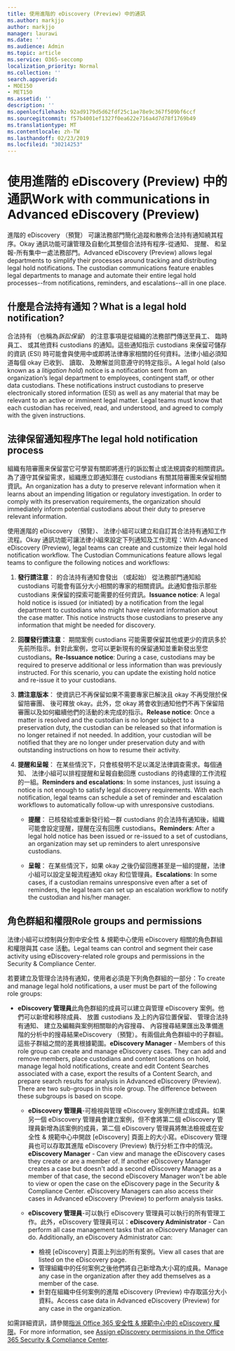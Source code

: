 ```yaml
---
title: 使用進階的 eDiscovery (Preview) 中的通訊
ms.author: markjjo
author: markjjo
manager: laurawi
ms.date: ''
ms.audience: Admin
ms.topic: article
ms.service: O365-seccomp
localization_priority: Normal
ms.collection: ''
search.appverid:
- MOE150
- MET150
ms.assetid: ''
description: ''
ms.openlocfilehash: 92ad9179d5d62fdf25c1ae78e9c367f509bf6ccf
ms.sourcegitcommit: f57b4001ef1327f0ea622e716a4d7d78f1769b49
ms.translationtype: MT
ms.contentlocale: zh-TW
ms.lasthandoff: 02/23/2019
ms.locfileid: "30214253"
---
```

# <a name="work-with-communications-in-advanced-ediscovery-preview"></a><span data-ttu-id="30b71-102">使用進階的 eDiscovery (Preview) 中的通訊</span><span class="sxs-lookup"><span data-stu-id="30b71-102">Work with communications in Advanced eDiscovery (Preview)</span></span>

<span data-ttu-id="30b71-p101">進階的 eDiscovery （預覽） 可讓法務部門簡化追蹤和散佈合法持有通知繞其程序。Okay 通訊功能可讓管理及自動化其整個合法持有程序-從通知、 提醒、 和呈報-所有集中一處法務部門。</span><span class="sxs-lookup"><span data-stu-id="30b71-p101">Advanced eDiscovery (Preview) allows legal departments to simplify their processes around tracking and distributing legal hold notifications. The custodian communications feature enables legal departments to manage and automate their entire legal hold processes--from notifications, reminders, and escalations--all in one place.</span></span>

## <a name="what-is-a-legal-hold-notification"></a><span data-ttu-id="30b71-105">什麼是合法持有通知？</span><span class="sxs-lookup"><span data-stu-id="30b71-105">What is a legal hold notification?</span></span>

<span data-ttu-id="30b71-p102">合法持有 （也稱為*訴訟保留*） 的注意事項是從組織的法務部門傳送至員工、 臨時員工、 或其他資料 custodians 的通知。這些通知指示 custodians 来保留可儲存的資訊 (ESI) 時可能會與使用中或即將法律專家相關的任何資料。法律小組必須知道每個 okay 已收到、 讀取、 及瞭解並同意遵守的特定指示。</span><span class="sxs-lookup"><span data-stu-id="30b71-p102">A legal hold (also known as a *litigation hold*) notice is a notification sent from an organization’s legal department to employees, contingent staff, or other data custodians. These notifications instruct custodians to preserve electronically stored information (ESI) as well as any material that may be relevant to an active or imminent legal matter. Legal teams must know that each custodian has received, read, and understood, and agreed to comply with the given instructions.</span></span>

## <a name="the-legal-hold-notification-process"></a><span data-ttu-id="30b71-109">法律保留通知程序</span><span class="sxs-lookup"><span data-stu-id="30b71-109">The legal hold notification process</span></span>

<span data-ttu-id="30b71-p103">組織有陪審團来保留當它可學習有關即將進行的訴訟暫止或法規調查的相關資訊。為了遵守其保留需求，組織應立即通知潛在 custodians 有關其陪審團来保留相關資訊。</span><span class="sxs-lookup"><span data-stu-id="30b71-p103">An organization has a duty to preserve relevant information when it learns about an impending litigation or regulatory investigation. In order to comply with its preservation requirements, the organization should immediately inform potential custodians about their duty to preserve relevant information.</span></span> 

<span data-ttu-id="30b71-p104">使用進階的 eDiscovery （預覽）、 法律小組可以建立和自訂其合法持有通知工作流程。Okay 通訊功能可讓法律小組來設定下列通知及工作流程：</span><span class="sxs-lookup"><span data-stu-id="30b71-p104">With Advanced eDiscovery (Preview), legal teams can create and customize their legal hold notification workflow. The Custodian Communications feature allows legal teams to configure the following notices and workflows:</span></span>

1. <span data-ttu-id="30b71-p105">**發行請注意**： 的合法持有通知會發出 （或起始） 從法務部門通知給 custodians 可能會有區分大小相關的專家的相關資訊。此通知會指示那些 custodians 来保留的探索可能需要的任何資訊。</span><span class="sxs-lookup"><span data-stu-id="30b71-p105">**Issuance notice**: A legal hold notice is issued (or initiated) by a notification from the legal department to custodians who might have relevant information about the case matter. This notice instructs those custodians to preserve any information that might be needed for discovery.</span></span> 
   
2.  <span data-ttu-id="30b71-p106">**回覆發行請注意**： 期間案例 custodians 可能需要保留其他或更少的資訊多於先前所指示。針對此案例，您可以更新現有的保留通知並重新發出至您 custodians。</span><span class="sxs-lookup"><span data-stu-id="30b71-p106">**Re-Issuance notice**: During a case, custodians may be required to preserve additional or less information than was previously instructed. For this scenario, you can update the existing hold notice and re-issue it to your custodians.</span></span>

3.  <span data-ttu-id="30b71-p107">**請注意版本**： 使資訊已不再保留如果不需要專家已解決且 okay 不再受限於保留陪審團、 後可釋放 okay。此外，您 okay 將會收到通知他們不再下保留陪審團以及如何繼續他們的活動的未完成的指示。</span><span class="sxs-lookup"><span data-stu-id="30b71-p107">**Release notice**: Once a matter is resolved and the custodian is no longer subject to a preservation duty, the custodian can be released so that information is no longer retained if not needed. In addition, your custodian will be notified that they are no longer under preservation duty and with outstanding instructions on how to resume their activity.</span></span>

4. <span data-ttu-id="30b71-p108">**提醒和呈報**： 在某些情況下，只會核發明不足以滿足法律調查需求。每個通知、 法律小組可以排程提醒和呈報自動回應 custodians 的待處理的工作流程的一組。</span><span class="sxs-lookup"><span data-stu-id="30b71-p108">**Reminders and escalations**: In some instances, just issuing a notice is not enough to satisfy legal discovery requirements. With each notification, legal teams can schedule a set of reminder and escalation workflows to automatically follow-up with unresponsive custodians.</span></span>

    - <span data-ttu-id="30b71-122">**提醒**： 已核發給或重新發行給一群 custodians 的合法持有通知後，組織可能會設定提醒，提醒在沒有回應 custodians。</span><span class="sxs-lookup"><span data-stu-id="30b71-122">**Reminders**:  After a legal hold notice has been issued or re-issued to a set of custodians, an organization may set up reminders to alert unresponsive custodians.</span></span> 

    - <span data-ttu-id="30b71-123">**呈報**： 在某些情況下，如果 okay 之後仍留回應甚至是一組的提醒，法律小組可以設定呈報流程通知 okay 和位管理員。</span><span class="sxs-lookup"><span data-stu-id="30b71-123">**Escalations**: In some cases, if a custodian remains unresponsive even after a set of reminders, the legal team can set up an escalation workflow to notify the custodian and his/her manager.</span></span>

## <a name="role-groups-and-permissions"></a><span data-ttu-id="30b71-124">角色群組和權限</span><span class="sxs-lookup"><span data-stu-id="30b71-124">Role groups and permissions</span></span> 

<span data-ttu-id="30b71-125">法律小組可以控制與分割中安全性 & 規範中心使用 eDiscovery 相關的角色群組和權限與其 case 活動。</span><span class="sxs-lookup"><span data-stu-id="30b71-125">Legal teams can control and segment their case activity using eDiscovery-related role groups and permissions in the Security & Compliance Center.</span></span> 

<span data-ttu-id="30b71-126">若要建立及管理合法持有通知，使用者必須是下列角色群組的一部分：</span><span class="sxs-lookup"><span data-stu-id="30b71-126">To create and manage legal hold notifications, a user must be part of the following role groups:</span></span>

- <span data-ttu-id="30b71-p109">**eDiscovery 管理員**此角色群組的成員可以建立與管理 eDiscovery 案例。他們可以新增和移除成員、 放置 custodians 及上的內容位置保留、 管理合法持有通知、 建立及編輯與案例相關聯的內容搜尋、 內容搜尋結果匯出及準備進階的分析中的搜尋結果eDiscovery （預覽）。有兩個此角色群組中的子群組。這些子群組之間的差異根據範圍。</span><span class="sxs-lookup"><span data-stu-id="30b71-p109">**eDiscovery Manager** - Members of this role group can create and manage eDiscovery cases. They can add and remove members, place custodians and content locations on hold, manage legal hold notifications, create and edit Content Searches associated with a case, export the results of a Content Search, and prepare search results for analysis in Advanced eDiscovery (Preview). There are two sub-groups in this role group. The difference between these subgroups is based on scope.</span></span>

  - <span data-ttu-id="30b71-p110">**eDiscovery 管理員**-可檢視與管理 eDiscovery 案例所建立或成員。如果另一個 eDiscovery 管理員會建立案例，但不會將第二個 eDiscovery 管理員新增為該案例的成員，第二個 eDiscovery 管理員將無法檢視或在安全性 & 規範中心中開啟 [eDiscovery] 頁面上的大小寫。eDiscovery 管理員也可以存取其進階 eDiscovery (Preview) 執行分析工作中的情況。</span><span class="sxs-lookup"><span data-stu-id="30b71-p110">**eDiscovery Manager** - Can view and manage the eDiscovery cases they create or are a member of. If another eDiscovery Manager creates a case but doesn't add a second eDiscovery Manager as a member of that case, the second eDiscovery Manager won't be able to view or open the case on the eDiscovery page in the Security & Compliance Center. eDiscovery Managers can also access their cases in Advanced eDiscovery (Preview) to perform analysis tasks.</span></span>

  - <span data-ttu-id="30b71-p111">**eDiscovery 管理員**-可以執行 eDiscovery 管理員可以執行的所有管理工作。此外，eDiscovery 管理員可以：</span><span class="sxs-lookup"><span data-stu-id="30b71-p111">**eDiscovery Administrator** - Can perform all case management tasks that an eDiscovery Manager can do. Additionally, an eDiscovery Administrator can:</span></span>
    
    - <span data-ttu-id="30b71-136">檢視 [eDiscovery] 頁面上列出的所有案例。</span><span class="sxs-lookup"><span data-stu-id="30b71-136">View all cases that are listed on the eDiscovery page.</span></span>
    - <span data-ttu-id="30b71-137">管理組織中的任何案例之後他們將自己新增為大小寫的成員。</span><span class="sxs-lookup"><span data-stu-id="30b71-137">Manage any case in the organization after they add themselves as a member of the case.</span></span>
    - <span data-ttu-id="30b71-138">針對在組織中任何案例的進階 eDiscovery (Preview) 中存取區分大小資料。</span><span class="sxs-lookup"><span data-stu-id="30b71-138">Access case data in Advanced eDiscovery (Preview) for any case in the organization.</span></span>

<span data-ttu-id="30b71-139">如需詳細資訊，請參閱[指派 Office 365 安全性 & 規範中心中的 eDiscovery 權限](../assign-ediscovery-permissions.md)。</span><span class="sxs-lookup"><span data-stu-id="30b71-139">For more information, see [Assign eDiscovery permissions in the Office 365 Security & Compliance Center](../assign-ediscovery-permissions.md).</span></span>